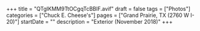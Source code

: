 +++
title = "QTgIKMM9TtOCgqTcBBlF.avif"
draft = false
tags = ["Photos"]
categories = ["Chuck E. Cheese's"]
pages = ["Grand Prairie, TX (2760 W I-20)"]
startDate = ""
description = "Exterior (November 2018)"
+++
